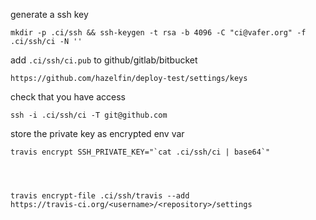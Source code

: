 generate a ssh key

    mkdir -p .ci/ssh && ssh-keygen -t rsa -b 4096 -C "ci@vafer.org" -f .ci/ssh/ci -N ''

add `.ci/ssh/ci.pub` to github/gitlab/bitbucket

    https://github.com/hazelfin/deploy-test/settings/keys

check that you have access

    ssh -i .ci/ssh/ci -T git@github.com

store the private key as encrypted env var

    travis encrypt SSH_PRIVATE_KEY="`cat .ci/ssh/ci | base64`"




    travis encrypt-file .ci/ssh/travis --add
    https://travis-ci.org/<username>/<repository>/settings